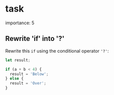# task

importance: 5

## Rewrite 'if' into '?'

Rewrite this `if` using the conditional operator `'?'`:

```javascript
let result;

if (a + b < 4) {
  result = 'Below';
} else {
  result = 'Over';
}
```

